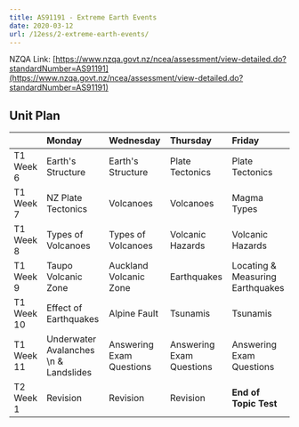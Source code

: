 ```yaml
---
title: AS91191 - Extreme Earth Events
date: 2020-03-12
url: /12ess/2-extreme-earth-events/
---
```


NZQA Link: [https://www.nzqa.govt.nz/ncea/assessment/view-detailed.do?standardNumber=AS91191](https://www.nzqa.govt.nz/ncea/assessment/view-detailed.do?standardNumber=AS91191)

## Unit Plan

|             | Monday                                 | Wednesday                 | Thursday                  | Friday                            |
|:------------|:---------------------------------------|:--------------------------|:--------------------------|:----------------------------------|
| T1 Week 6   | Earth's Structure                      | Earth's Structure         | Plate Tectonics           | Plate Tectonics                   |
| T1 Week 7   | NZ Plate Tectonics                     | Volcanoes                 | Volcanoes                 | Magma Types                       |
| T1 Week 8   | Types of Volcanoes                     | Types of Volcanoes        | Volcanic Hazards          | Volcanic Hazards                  |
| T1 Week 9   | Taupo Volcanic Zone                    | Auckland Volcanic Zone    | Earthquakes               | Locating & Measuring Earthquakes  |
| T1 Week 10  | Effect of Earthquakes                  | Alpine Fault              | Tsunamis                  | Tsunamis                          |
| T1 Week 11  | Underwater Avalanches \n & Landslides  | Answering Exam Questions  | Answering Exam Questions  | Answering Exam Questions          |
| T2 Week 1   | Revision                               | Revision                  | Revision                  | __End of Topic Test__             |
